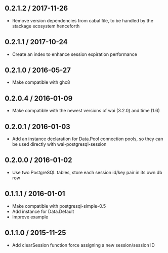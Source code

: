 0.2.1.2 / 2017-11-26
--------------------

- Remove version dependencies from cabal file, to be handled by the stackage ecosystem henceforth

0.2.1.1 / 2017-10-24
--------------------

- Create an index to enhance session expiration performance

0.2.1.0 / 2016-05-27
--------------------

- Make compatible with ghc8

0.2.0.4 / 2016-01-09
--------------------

- Make compatible with the newest versions of wai (3.2.0) and time (1.6)

0.2.0.1 / 2016-01-03
--------------------

- Add an instance declaration for Data.Pool connection pools, so they can be used directly with wai-postgresql-session

0.2.0.0 / 2016-01-02
--------------------

- Use two PostgreSQL tables, store each session id/key pair in its own db row

0.1.1.1 / 2016-01-01
--------------------

- Make compatible with postgresql-simple-0.5
- Add instance for Data.Default
- Improve example

0.1.1.0 / 2015-11-25
--------------------

- Add clearSession function force assigning a new session/session ID
